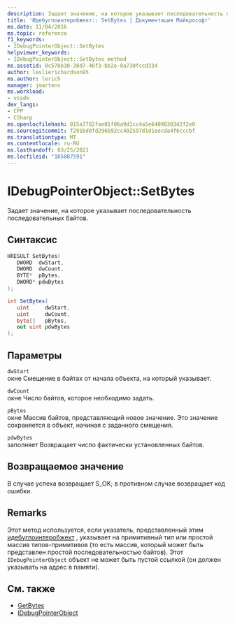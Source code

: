 ```yaml
---
description: Задает значение, на которое указывает последовательность последовательных байтов.
title: 'Идебугпоинтеробжект:: SetBytes | Документация Майкрософт'
ms.date: 11/04/2016
ms.topic: reference
f1_keywords:
- IDebugPointerObject::SetBytes
helpviewer_keywords:
- IDebugPointerObject::SetBytes method
ms.assetid: 8c578b38-38d7-46f3-bb2e-8a730fccd334
author: leslierichardson95
ms.author: lerich
manager: jmartens
ms.workload:
- vssdk
dev_langs:
- CPP
- CSharp
ms.openlocfilehash: 015a7782fae01f06a9d1cc4a5e64090303d2f2e0
ms.sourcegitcommit: f2916d8fd296b92cc402597d1d1eecda4f6cccbf
ms.translationtype: MT
ms.contentlocale: ru-RU
ms.lasthandoff: 03/25/2021
ms.locfileid: "105087591"
---
```

# <a name="idebugpointerobjectsetbytes"></a>IDebugPointerObject::SetBytes
Задает значение, на которое указывает последовательность последовательных байтов.

## <a name="syntax"></a>Синтаксис

```cpp
HRESULT SetBytes( 
   DWORD  dwStart,
   DWORD  dwCount,
   BYTE*  pBytes,
   DWORD* pdwBytes
);
```

```csharp
int SetBytes(
   uint     dwStart,
   uint     dwCount,
   byte[]   pBytes,
   out uint pdwBytes
);
```

## <a name="parameters"></a>Параметры
`dwStart`\
окне Смещение в байтах от начала объекта, на который указывает.

`dwCount`\
окне Число байтов, которое необходимо задать.

`pBytes`\
окне Массив байтов, представляющий новое значение. Это значение сохраняется в объект, начиная с заданного смещения.

`pdwBytes`\
заполняет Возвращает число фактически установленных байтов.

## <a name="return-value"></a>Возвращаемое значение
 В случае успеха возвращает S_OK; в противном случае возвращает код ошибки.

## <a name="remarks"></a>Remarks
 Этот метод используется, если указатель, представленный этим [идебугпоинтеробжект](../../../extensibility/debugger/reference/idebugpointerobject.md) , указывает на примитивный тип или простой массив типов-примитивов (то есть массив, который может быть представлен простой последовательностью байтов). Этот `IDebugPointerObject` объект не может быть пустой ссылкой (он должен указывать на адрес в памяти).

## <a name="see-also"></a>См. также
- [GetBytes](../../../extensibility/debugger/reference/idebugpointerobject-getbytes.md)
- [IDebugPointerObject](../../../extensibility/debugger/reference/idebugpointerobject.md)
